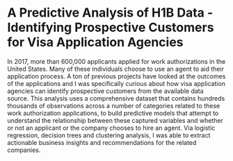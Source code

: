 # A Predictive Analysis of H1B Data - Identifying Prospective Customers for Visa Application Agencies

In 2017, more than 600,000 applicants applied for work authorizations in the United States. Many of these individuals choose to use an agent to aid their application process. A ton of previous projects have looked at the outcomes of the applications and I was specifically curious about how visa application agencies can identify prospective customers from the available data source. This analysis uses a comprehensive dataset that contains hundreds thousands of observations across a number of categories related to these work authorization applications, to build predictive models that attempt to understand the relationship between these captured variables and whether or not an applicant or the company chooses to hire an agent. Via logistic regression, decision trees and clustering analysis, I was able to extract actionable business insights and recommendations for the related companies. 

